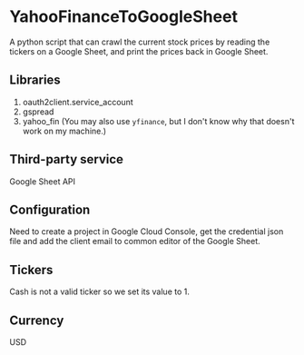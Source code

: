 # YahooFinanceToGoogleSheet
A python script that can crawl the current stock prices by reading the tickers on a Google Sheet, and print the prices back in Google Sheet.

## Libraries
1. oauth2client.service_account
2. gspread
3. yahoo_fin (You may also use `yfinance`, but I don't know why that doesn't work on my machine.)

## Third-party service
Google Sheet API

## Configuration
Need to create a project in Google Cloud Console, get the credential json file and add the client email to common editor of the Google Sheet.

## Tickers
Cash is not a valid ticker so we set its value to 1.

## Currency
USD
